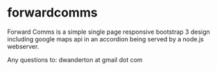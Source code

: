 forwardcomms
============

Forward Comms is a simple single page responsive bootstrap 3 design including google maps api in an accordion being served by a node.js webserver.

Any questions to: dwanderton at gmail dot com
